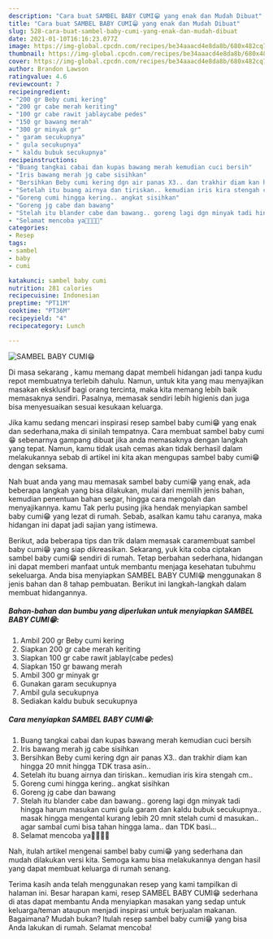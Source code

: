 ```yaml
---
description: "Cara buat SAMBEL BABY CUMI😁 yang enak dan Mudah Dibuat"
title: "Cara buat SAMBEL BABY CUMI😁 yang enak dan Mudah Dibuat"
slug: 528-cara-buat-sambel-baby-cumi-yang-enak-dan-mudah-dibuat
date: 2021-01-10T16:16:23.077Z
image: https://img-global.cpcdn.com/recipes/be34aaacd4e8da8b/680x482cq70/sambel-baby-cumi😁-foto-resep-utama.jpg
thumbnail: https://img-global.cpcdn.com/recipes/be34aaacd4e8da8b/680x482cq70/sambel-baby-cumi😁-foto-resep-utama.jpg
cover: https://img-global.cpcdn.com/recipes/be34aaacd4e8da8b/680x482cq70/sambel-baby-cumi😁-foto-resep-utama.jpg
author: Brandon Lawson
ratingvalue: 4.6
reviewcount: 7
recipeingredient:
- "200 gr Beby cumi kering"
- "200 gr cabe merah keriting"
- "100 gr cabe rawit jablaycabe pedes"
- "150 gr bawang merah"
- "300 gr minyak gr"
- " garam secukupnya"
- " gula secukupnya"
- " kaldu bubuk secukupnya"
recipeinstructions:
- "Buang tangkai cabai dan kupas bawang merah kemudian cuci bersih"
- "Iris bawang merah jg cabe sisihkan"
- "Bersihkan Beby cumi kering dgn air panas X3.. dan trakhir diam kan hingga 20 mnit hingga TDK trasa asin.."
- "Setelah itu buang airnya dan tiriskan.. kemudian iris kira stengah cm.."
- "Goreng cumi hingga kering.. angkat sisihkan"
- "Goreng jg cabe dan bawang"
- "Stelah itu blander cabe dan bawang.. goreng lagi dgn minyak tadi hingga harum masukan cumi gula garam dan kaldu bubuk secukupnya.. masak hingga mengental kurang lebih 20 mnit stelah cumi d masukan.. agar sambal cumi bisa tahan hingga lama.. dan TDK basi..."
- "Selamat mencoba ya🤭😁🙏🏻"
categories:
- Resep
tags:
- sambel
- baby
- cumi

katakunci: sambel baby cumi 
nutrition: 281 calories
recipecuisine: Indonesian
preptime: "PT11M"
cooktime: "PT36M"
recipeyield: "4"
recipecategory: Lunch

---
```



![SAMBEL BABY CUMI😁](https://img-global.cpcdn.com/recipes/be34aaacd4e8da8b/680x482cq70/sambel-baby-cumi😁-foto-resep-utama.jpg)

Di masa  sekarang , kamu memang dapat membeli hidangan jadi tanpa kudu repot membuatnya terlebih dahulu. Namun, untuk kita yang mau menyajikan masakan eksklusif bagi orang tercinta, maka kita memang lebih baik memasaknya sendiri. Pasalnya, memasak sendiri lebih higienis dan juga bisa menyesuaikan sesuai kesukaan keluarga.

Jika kamu sedang mencari inspirasi resep sambel baby cumi😁 yang enak dan sederhana,maka di sinilah tempatnya. Cara membuat sambel baby cumi😁  sebenarnya gampang dibuat jika anda memasaknya dengan langkah yang tepat. Namun, kamu tidak usah cemas akan tidak berhasil dalam melakukannya 
sebab di artikel ini kita akan mengupas sambel baby cumi😁 dengan seksama.  



Nah buat anda yang mau memasak sambel baby cumi😁 yang enak, ada beberapa langkah yang bisa dilakukan, mulai dari memilih jenis bahan, kemudian penentuan bahan segar, hingga cara mengolah dan menyajikannya. kamu Tak perlu pusing jika hendak menyiapkan sambel baby cumi😁 yang lezat di rumah. Sebab, asalkan kamu  tahu caranya, maka hidangan ini dapat jadi sajian yang istimewa.

Berikut, ada beberapa tips dan trik dalam memasak caramembuat sambel baby cumi😁 yang siap dikreasikan. Sekarang, yuk kita coba ciptakan sambel baby cumi😁 sendiri di rumah. Tetap berbahan sederhana, hidangan ini dapat memberi manfaat untuk membantu menjaga kesehatan tubuhmu sekeluarga. Anda bisa menyiapkan SAMBEL BABY CUMI😁 menggunakan 8 jenis bahan dan 8 tahap pembuatan. Berikut ini langkah-langkah dalam membuat hidangannya.

<!--inarticleads1-->

##### Bahan-bahan dan bumbu yang diperlukan untuk menyiapkan SAMBEL BABY CUMI😁:

1. Ambil 200 gr Beby cumi kering
1. Siapkan 200 gr cabe merah keriting
1. Siapkan 100 gr cabe rawit jablay(cabe pedes)
1. Siapkan 150 gr bawang merah
1. Ambil 300 gr minyak gr
1. Gunakan  garam secukupnya
1. Ambil  gula secukupnya
1. Sediakan  kaldu bubuk secukupnya




<!--inarticleads2-->

##### Cara menyiapkan SAMBEL BABY CUMI😁:

1. Buang tangkai cabai dan kupas bawang merah kemudian cuci bersih
1. Iris bawang merah jg cabe sisihkan
1. Bersihkan Beby cumi kering dgn air panas X3.. dan trakhir diam kan hingga 20 mnit hingga TDK trasa asin..
1. Setelah itu buang airnya dan tiriskan.. kemudian iris kira stengah cm..
1. Goreng cumi hingga kering.. angkat sisihkan
1. Goreng jg cabe dan bawang
1. Stelah itu blander cabe dan bawang.. goreng lagi dgn minyak tadi hingga harum masukan cumi gula garam dan kaldu bubuk secukupnya.. masak hingga mengental kurang lebih 20 mnit stelah cumi d masukan.. agar sambal cumi bisa tahan hingga lama.. dan TDK basi...
1. Selamat mencoba ya🤭😁🙏🏻




Nah, itulah artikel mengenai  sambel baby cumi😁  yang sederhana dan mudah dilakukan versi kita. Semoga kamu bisa melakukannya dengan hasil yang dapat membuat keluarga di rumah senang. 

Terima kasih anda telah menggunakan resep yang kami tampilkan di halaman ini. Besar harapan kami, resep  SAMBEL BABY CUMI😁 sederhana di atas dapat membantu Anda menyiapkan masakan yang sedap untuk keluarga/teman ataupun menjadi inspirasi untuk berjualan makanan. Bagaimana? Mudah bukan? Itulah resep sambel baby cumi😁 yang bisa Anda lakukan di rumah. Selamat mencoba!

